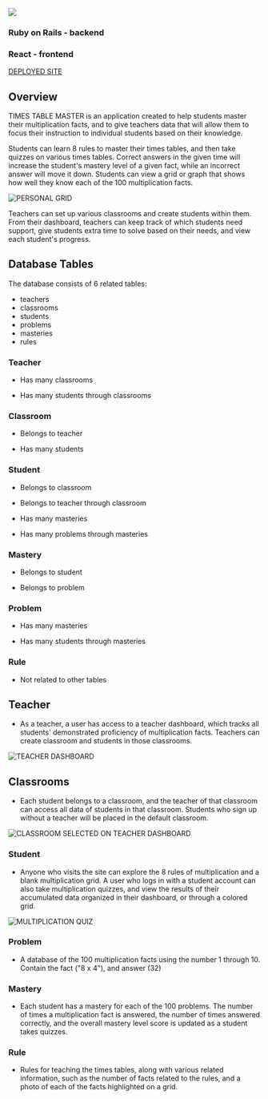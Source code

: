 ![](https://storage.googleapis.com/times-tables-master_photos/Screen%20Shot%202022-04-12%20at%202.52.51%20PM.png)
### Ruby on Rails - backend 

### React - frontend

[DEPLOYED SITE](https://times-tables-master.herokuapp.com/)

## Overview

TIMES TABLE MASTER is an application created to help students master their multiplication facts, and to give teachers data that will allow them to focus their instruction to individual students based on their knowledge. 

Students can learn 8 rules to master their times tables, and then take quizzes on various times tables. Correct answers in the given time will increase the student's mastery level of a given fact, while an incorrect answer will move it down. Students can view a grid or graph that shows how well they know each of the 100 multiplication facts.

![PERSONAL GRID](https://storage.googleapis.com/times-tables-master_photos/Screen%20Shot%202022-04-12%20at%202.42.29%20PM.png)

Teachers can set up various classrooms and create students within them. From their dashboard, teachers can keep track of which students need support, give students extra time to solve based on their needs, and view each student's progress.

## Database Tables

The database consists of 6 related tables:
- teachers
- classrooms
- students
- problems
- masteries
- rules

### Teacher
- Has many classrooms

- Has many students through classrooms

### Classroom
- Belongs to teacher

- Has many students

### Student
- Belongs to classroom

- Belongs to teacher through classroom

- Has many masteries

- Has many problems through masteries

### Mastery
- Belongs to student

- Belongs to problem

### Problem
- Has many masteries

- Has many students through masteries

### Rule
- Not related to other tables

## Teacher

- As a teacher, a user has access to a teacher dashboard, which tracks all students' demonstrated proficiency of multiplication facts. Teachers can create classroom and students in those classrooms.

![TEACHER DASHBOARD](https://storage.googleapis.com/times-tables-master_photos/Screen%20Shot%202022-04-12%20at%202.45.55%20PM.png)

## Classrooms

- Each student belongs to a classroom, and the teacher of that classroom can access all data of students in that classroom. Students who sign up without a teacher will be placed in the default classroom.

![CLASSROOM SELECTED ON TEACHER DASHBOARD](https://storage.googleapis.com/times-tables-master_photos/Screen%20Shot%202022-04-12%20at%202.45.15%20PM.png)

### Student

- Anyone who visits the site can explore the 8 rules of multiplication and a blank multiplication grid. A user who logs in with a student account can also take multiplication quizzes, and view the results of their accumulated data organized in their dashboard, or through a colored grid.

![MULTIPLICATION QUIZ](https://storage.googleapis.com/times-tables-master_photos/Screen%20Shot%202022-04-12%20at%202.44.18%20PM.png)

### Problem

- A database of the 100 multiplication facts using the number 1 through 10. Contain the fact ("8 x 4"), and answer (32) 

### Mastery

- Each student has a mastery for each of the 100 problems. The number of times a multiplication fact is answered, the number of times answered correctly, and the overall mastery level score is updated as a student takes quizzes.

### Rule

- Rules for teaching the times tables, along with various related information, such as the number of facts related to the rules, and a photo of each of the facts highlighted on a grid.



  
